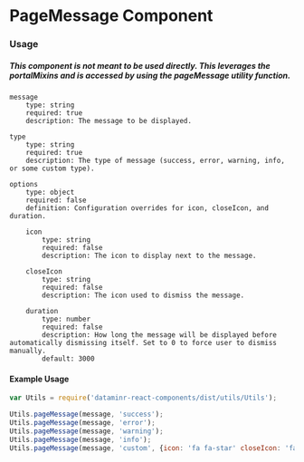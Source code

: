# PageMessage Component

### Usage

##### This component is not meant to be used directly. This leverages the portalMixins and is accessed by using the pageMessage utility function.

```
message
    type: string
    required: true
    description: The message to be displayed.
    
type
    type: string
    required: true
    description: The type of message (success, error, warning, info, or some custom type).
    
options
    type: object
    required: false
    definition: Configuration overrides for icon, closeIcon, and duration.
    
    icon
        type: string
        required: false
        description: The icon to display next to the message.
    
    closeIcon
        type: string
        required: false
        description: The icon used to dismiss the message.
    
    duration
        type: number
        required: false
        description: How long the message will be displayed before automatically dismissing itself. Set to 0 to force user to dismiss manually.
        default: 3000
```

#### Example Usage

```javascript
var Utils = require('dataminr-react-components/dist/utils/Utils');

Utils.pageMessage(message, 'success');
Utils.pageMessage(message, 'error');
Utils.pageMessage(message, 'warning');
Utils.pageMessage(message, 'info');
Utils.pageMessage(message, 'custom', {icon: 'fa fa-star' closeIcon: 'fa fa-times-circle', duration: 10000});
```
